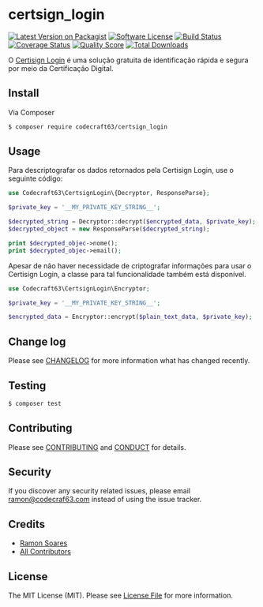 # certsign_login

[![Latest Version on Packagist][ico-version]][link-packagist]
[![Software License][ico-license]](LICENSE.md)
[![Build Status][ico-travis]][link-travis]
[![Coverage Status][ico-scrutinizer]][link-scrutinizer]
[![Quality Score][ico-code-quality]][link-code-quality]
[![Total Downloads][ico-downloads]][link-downloads]

O [Certisign Login](https://www.certisign.com.br/solucoes-corporativas/seguranca-e-gerenciamento/certisignlogin) é uma solução gratuita de identificação rápida e segura por
 meio da Certificação Digital.

## Install

Via Composer

``` bash
$ composer require codecraft63/certsign_login
```

## Usage

Para descriptografar os dados retornados pela Certisign Login, use o seguinte
código:

``` php
use Codecraft63\CertsignLogin\{Decryptor, ResponseParse};

$private_key = '__MY_PRIVATE_KEY_STRING__';

$decrypted_string = Decryptor::decrypt($encrypted_data, $private_key);
$decrypted_object = new ResponseParse($decrypted_string);

print $decrypted_objec->nome();
print $decrypted_objec->email();
```
Apesar de não haver necessidade de criptografar informações para usar o Certisign Login, a classe para tal funcionalidade também está disponível.

``` php
use Codecraft63\CertsignLogin\Encryptor;

$private_key = '__MY_PRIVATE_KEY_STRING__';

$encrypted_data = Encryptor::encrypt($plain_text_data, $private_key);
```

## Change log

Please see [CHANGELOG](CHANGELOG.md) for more information what has changed recently.

## Testing

``` bash
$ composer test
```

## Contributing

Please see [CONTRIBUTING](CONTRIBUTING.md) and [CONDUCT](CONDUCT.md) for details.

## Security

If you discover any security related issues, please email ramon@codecraf63.com instead of using the issue tracker.

## Credits

- [Ramon Soares][link-author]
- [All Contributors][link-contributors]

## License

The MIT License (MIT). Please see [License File](LICENSE.md) for more information.

[ico-version]: https://img.shields.io/packagist/v/codecraft63/certsign_login.svg?style=flat-square
[ico-license]: https://img.shields.io/badge/license-MIT-brightgreen.svg?style=flat-square
[ico-travis]: https://img.shields.io/travis/codecraft63/certsign_login/master.svg?style=flat-square
[ico-scrutinizer]: https://img.shields.io/scrutinizer/coverage/g/codecraft63/certsign_login.svg?style=flat-square
[ico-code-quality]: https://img.shields.io/scrutinizer/g/codecraft63/certsign_login.svg?style=flat-square
[ico-downloads]: https://img.shields.io/packagist/dt/codecraft63/certsign_login.svg?style=flat-square

[link-packagist]: https://packagist.org/packages/codecraft63/certsign_login
[link-travis]: https://travis-ci.org/codecraft63/certsign_login
[link-scrutinizer]: https://scrutinizer-ci.com/g/codecraft63/certsign_login/code-structure
[link-code-quality]: https://scrutinizer-ci.com/g/codecraft63/certsign_login
[link-downloads]: https://packagist.org/packages/codecraft63/certsign_login
[link-author]: https://github.com/ramon
[link-contributors]: ../../contributors
